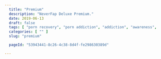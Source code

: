 ```yaml
---
  title: "Premium"
  description: "NeverFap Deluxe Premium."
  date: 2019-06-13
  draft: false
  tags: [ "porn recovery", "porn addiction", "addiction", "awareness", "nofap", "neverfap", "never fap", "NoFap Companion", "NoFap Companion", "neverfap deluxe", "nofap guide", "neverfap basics" ]
  categories: [ "" ]
  slug: "premium"

  pageId: "53943441-8c26-4c38-8d4f-fe298630389d"

---
```




